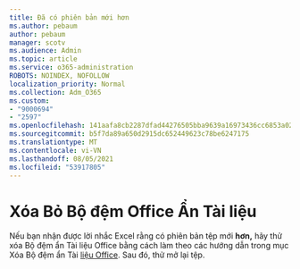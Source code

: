 ```yaml
---
title: Đã có phiên bản mới hơn
ms.author: pebaum
author: pebaum
manager: scotv
ms.audience: Admin
ms.topic: article
ms.service: o365-administration
ROBOTS: NOINDEX, NOFOLLOW
localization_priority: Normal
ms.collection: Adm_O365
ms.custom:
- "9000694"
- "2597"
ms.openlocfilehash: 141aafa8cb2287dfad44276505bba9639a16973436cc6853a026f9cc5ee44863
ms.sourcegitcommit: b5f7da89a650d2915dc652449623c78be6247175
ms.translationtype: MT
ms.contentlocale: vi-VN
ms.lasthandoff: 08/05/2021
ms.locfileid: "53917805"
---
```

# <a name="delete-the-office-document-cache"></a>Xóa Bỏ Bộ đệm Office Ẩn Tài liệu

Nếu bạn nhận được lời nhắc Excel rằng có phiên bản tệp mới **hơn,** hãy thử xóa Bộ đệm ẩn Tài liệu Office bằng cách làm theo các hướng dẫn trong mục Xóa Bộ đệm ẩn Tài [liệu Office](https://support.office.com/article/b1d3765e-d71b-4bb8-99ca-acd22c42995d). Sau đó, thử mở lại tệp.
